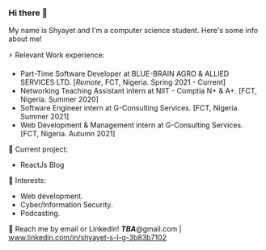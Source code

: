 ### Hi there 👋

My name is Shyayet and I'm a computer science student. Here's some info about me!

⚡ Relevant Work experience: <br>
- Part-Time Software Developer at BLUE-BRAIN AGRO & ALLIED SERVICES LTD. [_Remote_, FCT, Nigeria. <!--Mar-Now-->Spring 2021 - Current]
- Networking Teaching Assistant intern at NIIT - Comptia N+ & A+. [FCT, Nigeria. <!--Jul-Sept-->Summer 2020]
- Software Engineer intern at G-Consulting Services. [FCT, Nigeria. <!--Jul-Sept-->Summer 2021]
- Web Development & Management intern at G-Consulting Services. [FCT, Nigeria.<!--Sept--> Autumn 2021]


🔭 Current project: 
- ReactJs Blog
<!--- Company Website (g-consulting services) (ReactJS + Python/Django). -->

🌱 Interests:
- Web development.
- Cyber/Information Security.
- Podcasting.

💬 Reach me by email or LinkedIn! ***TBA***@gmail.com | www.linkedin.com/in/shyayet-s-l-g-3b83b7102


<!--
**ikigeng/ikigeng** is a ✨ _special_ ✨ repository because its `README.md` (this file) appears on your GitHub profile.

Here are some ideas to get you started:

- 🔭 I’m currently working on ...
- 🌱 I’m currently learning ...
- 👯 I’m looking to collaborate on ...
- 🤔 I’m looking for help with ...
- 💬 Ask me about ...
- 📫 How to reach me: ...
- 😄 Pronouns: ...
- ⚡ Fun fact: ...
-->
